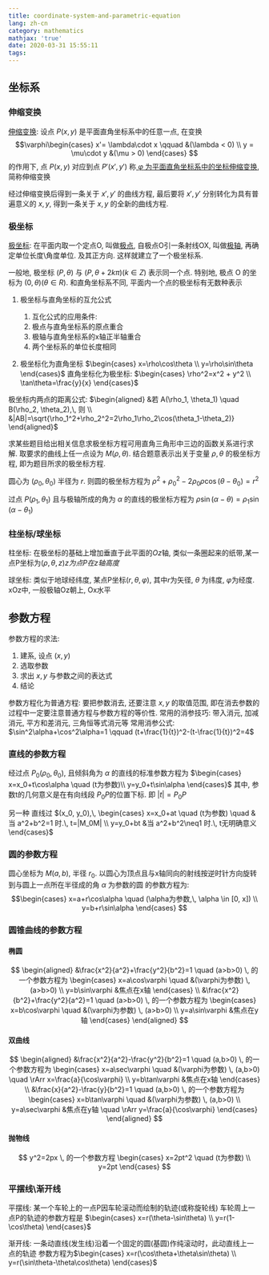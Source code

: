 ```yaml
---
title: coordinate-system-and-parametric-equation
lang: zh-cn
category: mathematics
mathjax: 'true'
date: 2020-03-31 15:55:11
tags:
---
```


## 坐标系

### 伸缩变换

<u>伸缩变换</u>: 设点 $P(x, y)$ 是平面直角坐标系中的任意一点, 在变换
$$\varphi\begin{cases}
    x'= \lambda\cdot x \qquad &(\lambda < 0) \\
    y = \mu\cdot y &(\mu > 0)
\end{cases}
$$
的作用下, 点 $P(x, y)$ 对应到点 $P'(x', y')$ 称<u> $\varphi$ 为平面直角坐标系中的坐标伸缩变换</u>, 简称伸缩变换

经过伸缩变换后得到一条关于 $x', y'$ 的曲线方程, 最后要将 $x', y'$ 分别转化为具有普遍意义的 $x, y$, 得到一条关于 $x, y$ 的全新的曲线方程.

### 极坐标

<u>极坐标</u>: 在平面内取一个定点O, 叫做<u>极点</u>, 自极点O引一条射线OX, 叫做<u>极轴</u>, 再确定单位长度\角度单位. 及其正方向. 这样就建立了一个极坐标系.

一般地, 极坐标 $(P, \theta)$ 与 $(P, \theta + 2k\pi)(k \in Z)$ 表示同一个点. 特别地, 极点 O 的坐标为 $(0, \theta) (\theta \in R)$. 和直角坐标系不同, 平面内一个点的极坐标有无数种表示

1. 极坐标与直角坐标的互允公式
   1. 互化公式的应用条件:
   1. 极点与直角坐标系的原点重合
   2. 极轴与直角坐标系的x轴正半轴重合
   3. 两个坐标系的单位长度相同

2. 极坐标化为直角坐标 $\begin{cases}
    x=\rho\cos\theta \\
    y=\rho\sin\theta
\end{cases}$
   直角坐标化为极坐标: $\begin{cases}
       \rho^2=x^2 + y^2 \\
       \tan\theta=\frac{y}{x}
   \end{cases}$

极坐标内两点的距离公式: $\begin{aligned}
    &若 A(\rho_1, \theta_1) \quad B(\rho_2, \theta_2),\, 则 \\
    &|AB|=\sqrt{\rho_1^2+\rho_2^2=2\rho_1\rho_2\cos(\theta_1-\theta_2)}
\end{aligned}$

求某些题目给出相关信息求极坐标方程可用直角三角形中三边的函数关系进行求解. 取要求的曲线上任一点设为 $M(\rho, \theta)$. 结合题意表示出关于变量 $\rho, \theta$ 的极坐标方程, 即为题目所求的极坐标方程.

圆心为 $(\rho_0, \theta_0)$ 半径为 $r$.
则圆的极坐标方程为 $\rho^2+\rho_0^2-2\rho_0\rho\cos(\theta-\theta_0)=r^2$

过点 $P(\rho_1, \theta_1)$ 且与极轴所成的角为 $\alpha$ 的直线的极坐标方程为 $\rho\sin(\alpha-\theta)=\rho_1\sin(\alpha-\theta_1)$

### 柱坐标/球坐标

柱坐标: 在极坐标的基础上增加垂直于此平面的$Oz$轴, 类似一条圈起来的纸带,某一点P坐标为$(\rho, \theta, z) z为点P在z轴高度$

球坐标: 类似于地球经纬度, 某点P坐标$(r, \theta, \varphi)$, 其中$r$为矢径, $\theta$ 为纬度, $\varphi$为经度. xOz中, 一般极轴Oz朝上, Ox水平

## 参数方程

参数方程的求法:
1. 建系, 设点 $(x, y)$
2. 选取参数
3. 求出 $x, y$ 与参数之间的表达式
4. 结论


参数方程化为普通方程: 要把参数消去, 还要注意 $x, y$ 的取值范围, 即在消去参数的过程中一定要注意普通方程与参数方程的等价性.
常用的消参技巧: 带入消元, 加减消元, 平方和差消元, 三角恒等式消元等
常用消参公式: $\sin^2\alpha+\cos^2\alpha=1 \qquad (t+\frac{1}{t})^2-(t-\frac{1}{t})^2=4$

### 直线的参数方程

经过点 $P_0(\rho_0, \theta_0)$, 且倾斜角为 $\alpha$ 的直线的标准参数方程为 $\begin{cases}
    x=x_0+t\cos\alpha \quad  (t为参数)\\
    y=y_0+t\sin\alpha
\end{cases}$
其中, 参数t的几何意义是在有向线段 $P_0P$的位置下标. 即 $|t|=P_0P$

另一种
直线过 $(x_0, y_0),\, \begin{cases}
    x=x_0+at \quad (t为参数) \quad &当 a^2+b^2=1 时.\, t=|M_0M| \\
    y=y_0+bt &当 a^2+b^2\neq1 时.\, t无明确意义
\end{cases}$

### 圆的参数方程

圆心坐标为 $M(a, b)$, 半径 $r_0$. 以圆心为顶点且与x轴同向的射线按逆时针方向旋转到与圆上一点所在半径成的角 $\alpha$ 为参数的圆
的参数方程为:
$$\begin{cases}
    x=a+r\cos\alpha \quad (\alpha为参数,\, \alpha \in [0, x]) \\
    y=b+r\sin\alpha
\end{cases}
$$

### 圆锥曲线的参数方程

#### 椭圆

$$
\begin{aligned}
    &\frac{x^2}{a^2}+\frac{y^2}{b^2}=1 \quad (a>b>0) \, 的一个参数方程为
    \begin{cases}
        x=a\cos\varphi \quad &(\varphi为参数) \, (a>b>0) \\
        y=b\sin\varphi &焦点在x轴
    \end{cases} \\ 
    &\frac{x^2}{b^2}+\frac{y^2}{a^2}=1 \quad (a>b>0) \, 的一个参数方程为
    \begin{cases}
        x=b\cos\varphi \quad &(\varphi为参数) \, (a>b>0) \\
        y=a\sin\varphi &焦点在y轴
    \end{cases}
\end{aligned}
$$

#### 双曲线

$$
\begin{aligned}
    &\frac{x^2}{a^2}-\frac{y^2}{b^2}=1 \quad (a,b>0) \, 的一个参数方程为
    \begin{cases}
        x=a\sec\varphi \quad &(\varphi为参数) \, (a,b>0) \quad \rArr x=\frac{a}{\cos\varphi} \\
        y=b\tan\varphi &焦点在x轴
    \end{cases} \\
    &\frac{x}{a^2}-\frac{y}{b^2}=1 \quad (a,b>0) \, 的一个参数方程为
    \begin{cases}
        x=b\tan\varphi \quad &(\varphi为参数) \, (a,b>0) \\
        y=a\sec\varphi &焦点在y轴 \quad \rArr y=\frac{a}{\cos\varphi}
    \end{cases}
\end{aligned}
$$

#### 抛物线

$$
y^2=2px \, 的一个参数方程
\begin{cases}
    x=2pt^2 \quad (t为参数) \\
    y=2pt
\end{cases}
$$

### 平摆线\渐开线

平摆线: 某一个车轮上的一点P因车轮滚动而绘制的轨迹(或称旋轮线)
车轮周上一点P的轨迹的参数方程是 $\begin{cases}
    x=r(\theta-\sin\theta) \\
    y=r(1-\cos\theta)
\end{cases}$

渐开线: 一条动直线(发生线)沿着一个固定的圆(基圆)作纯滚动时，此动直线上一点的轨迹
参数方程为$\begin{cases}
    x=r(\cos\theta+\theta\sin\theta) \\
    y=r(\sin\theta-\theta\cos\theta)
\end{cases}$